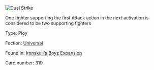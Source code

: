 
![Dual Strike](https://warhammerunderworlds.com/wp-content/uploads/sites/6/2017/12/319_ENG-Dual-Strike.png)

One fighter supporting the first Attack action in the next activation is considered to be two supporting fighters

Type: Ploy

Faction: [Universal](/factions/universal.md)

Found in: [Ironskull's Boyz Expansion](/locations/ironskulls-boyz-expansion.md)

Card number: 319
